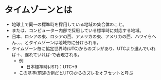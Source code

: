 # タイムゾーンとは

- 地球上で同一の標準時を採用している地域の集合体のこと。
- または、コンピューター内部で採用している標準時に対応する地域。
- 日本、ロシアの東、ロシアの西、アメリカの東、アメリカの西、ハワイらへん、、、とタイムゾーンは地域毎に分けられる。
- タイムゾーン毎に協定世界時(UTC)からのズレがあり、UTCより進んでいれば＋、遅れていれば-で表現される。
  - 例
    - 日本標準時(JST)：UTC+9
  - この基準(前述の例だとUTC)からのズレをオフセットと呼ぶ
